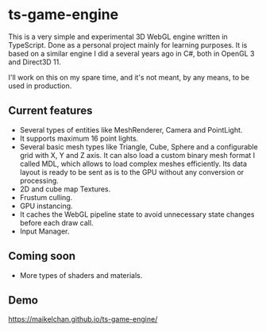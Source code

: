 # ts-game-engine

This is a very simple and experimental 3D WebGL engine written in TypeScript. Done as a personal project mainly for learning purposes. It is based on a similar engine I did a several years ago in C#, both in OpenGL 3 and Direct3D 11.

I'll work on this on my spare time, and it's not meant, by any means, to be used in production. 

## Current features

- Several types of entities like MeshRenderer, Camera and PointLight.
- It supports maximum 16 point lights.
- Several basic mesh types like Triangle, Cube, Sphere and a configurable grid with X, Y and Z axis. It can also load a custom binary mesh format I called MDL, which allows to load complex meshes efficiently. Its data layout is ready to be sent as is to the GPU without any conversion or processing.
- 2D and cube map Textures.
- Frustum culling.
- GPU instancing.
- It caches the WebGL pipeline state to avoid unnecessary state changes before each draw call.
- Input Manager.

## Coming soon

- More types of shaders and materials.

## Demo

https://maikelchan.github.io/ts-game-engine/